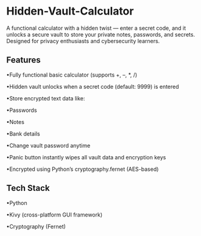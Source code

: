 # Hidden-Vault-Calculator
A functional calculator with a hidden twist — enter a secret code, and it unlocks a secure vault to store your private notes, passwords, and secrets. Designed for privacy enthusiasts and cybersecurity learners.

## Features
•Fully functional basic calculator (supports +, –, *, /)

•Hidden vault unlocks when a secret code (default: 9999) is entered

•Store encrypted text data like:

•Passwords

•Notes

•Bank details

•Change vault password anytime

•Panic button instantly wipes all vault data and encryption keys

•Encrypted using Python’s cryptography.fernet (AES-based)

## Tech Stack
•Python

•Kivy (cross-platform GUI framework)

•Cryptography (Fernet)
